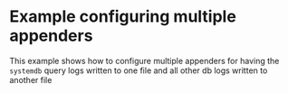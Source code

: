 # Example configuring multiple appenders

This example shows how to configure multiple appenders for having the `systemdb` query logs written to one file and all other db logs written to another file